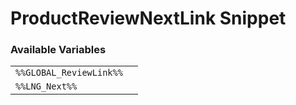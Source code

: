 # ProductReviewNextLink Snippet

### Available Variables
|||
|---|---|
| `%%GLOBAL_ReviewLink%%` |
| `%%LNG_Next%%` |
